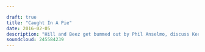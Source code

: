 ```yaml
---

draft: true
title: "Caught In A Pie"
date: 2016-02-05
description: "Hill and Beez get bummed out by Phil Anselmo, discuss Kerrang!’s Top 50 metal albums, there’s reviews on Agoraphobic Nosebleed, Roam, Toothgrinder and Prong, Danny Worsnop and Asking Alexandria’s situations, we give you a taster of our member's Pantera special with Cowboys From Hell in Album Club. We also give the advice to never, ever, ever get caught doing naughty things with pies. Mmmm, tasty."
soundcloud: 245584239
---
```

